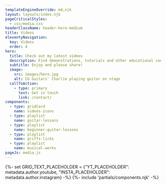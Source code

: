 ```yaml
---
templateEngineOverride: md,njk
layout: layouts/index.njk
pageCriticalStyles:
  - css/media.css
headerClassName: header-hero-medium
title: Videos
eleventyNavigation:
  key: Videos
  order: 4
hero:
  title: Check out my latest videos
  description: Find demonstrations, tutorials and other educational content.
  subtitle: Enjoy and please share!
  image:
    src: images/hero.jpg
    alt: CG Guitars' Charlie playing guitar on stage
  callToAction:
    - type: primary
      text: Get in touch
      link: /contact/
components:
  - type: gridCard
    name: videos-icons
  - type: playlist
    name: guitar-lessons
  - type: playlist
    name: beginner-guitar-lessons
  - type: playlist
    name: griffs-licks
  - type: playlist
    name: musical-works
pageJs: media.js
---
```


{%- set GRID_TEXT_PLACEHOLDER = {"YT_PLACEHOLDER": metadata.author.youtube, "INSTA_PLACEHOLDER": metadata.author.instagram} -%}
{%- include 'partials/components.njk' -%}